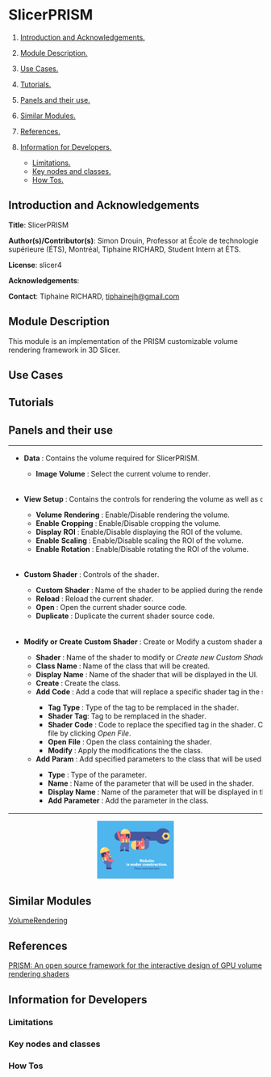 # SlicerPRISM
1. [ Introduction and Acknowledgements. ](#intro)
2. [ Module Description. ](#desc)
3. [ Use Cases. ](#usec)
4. [ Tutorials. ](#tutos)
5. [ Panels and their use. ](#panels)
6. [ Similar Modules. ](#similar)
7. [ References. ](#ref)
8. [ Information for Developers. ](#info)

	* [ Limitations. ](#lim)
	* [ Key nodes and classes. ](#key)
	* [ How Tos. ](#howto)

<a name="intro"></a>
## Introduction and Acknowledgements
**Title**: SlicerPRISM

**Author(s)/Contributor(s)**: Simon Drouin, Professor at École de technologie supérieure (ÉTS), Montréal, Tiphaine RICHARD, Student Intern at ÉTS.

**License**: slicer4

**Acknowledgements**: 

**Contact**: Tiphaine RICHARD, tiphainejh@gmail.com

<a name="desc"></a>
## Module Description
This module is an implementation of the PRISM customizable volume rendering framework in 3D Slicer.

<a name="usec"></a>
## Use Cases

<a name="tutos"></a>
## Tutorials

<a name="panels"></a>
## Panels and their use

<table>
    <tr style="white-space:nowrap;">
        <td style="white-space:nowrap;">
            <ul> 
                <li><b>Data</b> : Contains the volume required for SlicerPRISM. </li>
                <ul>
                    <li><b>Image Volume</b> : Select the current volume to render. </li>
                </ul>
            </ul>
        </td>
        <td>
            <img src="/SlicerPRISM/Resources/Documentation/Data.png" alt="Data" width ="50%" title="Data"/>
        </td>
    </tr>
    <tr style="white-space:nowrap;">
        <td style="white-space:nowrap;">
            <ul> 
                <li> <b>View Setup</b> : Contains the controls for rendering the volume as well as controls for the cropping box (ROI) of the volume. </li>
                <ul>
                    <li><b>Volume Rendering</b> : Enable/Disable rendering the volume.</li>
                    <li><b>Enable Cropping</b> : Enable/Disable cropping the volume.</li>
                    <li><b>Display ROI</b> : Enable/Disable displaying the ROI of the volume.</li>
                    <li><b>Enable Scaling</b> : Enable/Disable scaling the ROI of the volume.</li>
                    <li><b>Enable Rotation</b> : Enable/Disable rotating the ROI of the volume.</li>
                </ul>
            </ul>
        </td>
        <td style="white-space:nowrap;">
            <img src="/SlicerPRISM/SlicerPRISM/Resources/Documentation/ViewSetup.png" alt="ViewSetup" width ="50%" title="ViewSetup"/>
        </td>
    </tr>
    <tr style="white-space:nowrap;">
        <td style="white-space:nowrap;">
            <ul> 
                <li><b>Custom Shader</b> : Controls of the shader.</li>
                <ul>
                    <li><b>Custom Shader</b> : Name of the shader to be applied during the rendering.</li>
                    <li><b>Reload</b> : Reload the current shader.</li>
                    <li><b>Open</b> : Open the current shader source code.</li>
                    <li><b>Duplicate</b> : Duplicate the current shader source code.</li>
                </ul>
            </ul>
        </td>
        <td style="white-space:nowrap;">
            <img src="/SlicerPRISM/Resources/Documentation/CustomShader.png" alt="CustomShader" width ="50%" title="CustomShader"/>
        </td>
    </tr>
    <tr style="white-space:nowrap;">
        <td rowspan=3 style="white-space:nowrap;">
            <ul> 
                <li><b>Modify or Create Custom Shader</b> : Create or Modify a custom shader and add parameters.</li>
                <ul>
                    <li><b>Shader</b> : Name of the shader to modify or <i>Create new Custom Shader</i> to create a new one.</li>
                    <li><b>Class Name</b> : Name of the class that will be created.</li>
                    <li><b>Display Name</b> : Name of the shader that will be displayed in the UI.</li>
                    <li><b>Create</b> : Create the class.</li>
                    <li><b>Add Code</b> : Add a code that will replace a specific shader tag in the shader.</li>
                    <ul>
                        <li><b>Tag Type</b> : Type of the tag to be remplaced in the shader.</li>
                        <li><b>Shader Tag</b>: Tag to be remplaced in the shader.</li>
                        <li><b>Shader Code</b> : Code to replace the specified tag in the shader. Can be added directly in the </li>file by clicking <i>Open File</i>.
                        <li><b>Open File</b> : Open the class containing the shader.</li>
                        <li><b>Modify</b> : Apply the modifications the the class.</li>
                    </ul>
                    <li><b>Add Param</b> : Add specified parameters to the class that will be used in the shader.</li>
                    <ul>
                        <li><b>Type</b> : Type of the parameter.</li>
                        <li><b>Name</b> : Name of the parameter that will be used in the shader.</li>
                        <li><b>Display Name</b> : Name of the parameter that will be displayed in the UI.</li>
                        <li><b>Add Parameter</b> : Add the parameter in the class.</li>
                    </ul>
                </ul>
            </ul>
        </td>
        <td style="white-space:nowrap;">
            <img src="/SlicerPRISM/Resources/Documentation/MCCustomShader.png" alt="MCCustomShader" width ="50%" title="MCCustomShader"/>
        </td>
    </tr>
    <tr style="white-space:nowrap;">
        <td style="white-space:nowrap;">
            <img src="/SlicerPRISM/Resources/Documentation/MCCustomShaderCode.png" alt="MCCustomShaderCode" width ="50%" title="MCCustomShaderCode"/>
        </td>
    </tr>
    <tr style="white-space:nowrap;">
        <td style="white-space:nowrap;">
            <img src="/SlicerPRISM/Resources/Documentation/MCCustomShaderParam.png" alt="MCCustomShaderParam" width ="50%" title="MCCustomShaderParam"/>
        </td>
    </tr>
</table>

<p align="center"><img src="/SlicerPRISM/Resources/Documentation/UnderConstruction.gif" alt="UnderConstruction" width ="30%" title="MCCustomShaderParam"/></p>

<a name="similar"></a>
## Similar Modules

[VolumeRendering](https://www.slicer.org/wiki/Documentation/4.10/Modules/VolumeRendering)
<a name="ref"></a>
## References

[PRISM: An open source framework for the interactive design of GPU volume rendering shaders](https://journals.plos.org/plosone/article?id=10.1371/journal.pone.0193636)  
<a name="info"></a>
## Information for Developers

<a name="lim"></a>
### Limitations

<a name="key"></a>
### Key nodes and classes

<a name="howto"></a>
### How Tos
